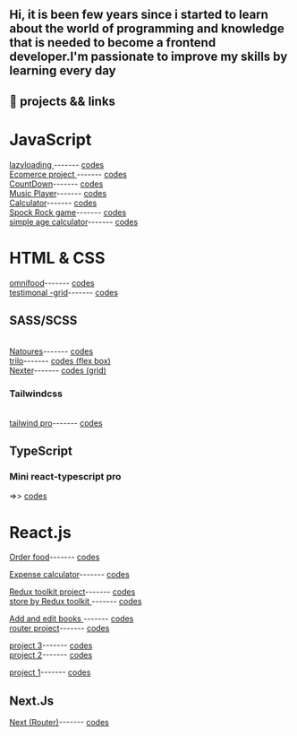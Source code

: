 ## <p>Hi, it is been few years  since i started to learn about the world of programming and knowledge that is needed to become a frontend developer.I'm passionate to improve my skills by learning every day </p>
## 📒 projects && links 

# JavaScript
  <a href='https://exquisite-sunburst-6ac1e8.netlify.app'>lazyloading <a/>------- <a href='https://github.com/kiancodemy/lazy'>codes<a/>
    <br>
   <a href='https://bright-rabanadas-c75c59.netlify.app'>Ecomerce project <a/>------- <a href='https://github.com/kiancodemy/Ecomrece-project'>codes<a/>
    <br>
  <a href='https://glittery-pothos-b39059.netlify.app/'>CountDown<a/>------- <a href='https://github.com/kiancodemy/Countdown-project'>codes<a/>
  <br>
   <a href='https://amazing-churros-9eecf9.netlify.app/'>Music Player<a/>------- <a href='https://github.com/kiancodemy/Music-player-project'>codes<a/>
  <br>
   <a href='https://capable-kangaroo-0fe44b.netlify.app/'>Calculator<a/>------- <a href='https://github.com/kiancodemy/Calculator'>codes<a/>
  <br>
   <a href='https://stalwart-narwhal-c58b66.netlify.app'>Spock Rock game<a/>------- <a href='https://github.com/kiancodemy/Spock-Rock-Game'>codes<a/>
  <br>
   <a href='https://friendly-arithmetic-f77931.netlify.app'>simple age calculator<a/>------- <a href='https://github.com/kiancodemy/age-calculator'>codes<a/>

 
  
   # HTML & CSS
   <a href='https://heroic-chimera-c184bc.netlify.app/'>omnifood<a/>------- <a href='https://github.com/kiancodemy/Resturant-project-by-html-and-css'>codes<a/>
      <br>
      <a href='https://voluble-melba-50a20f.netlify.app'>testimonal -grid<a/>------- <a href='https://github.com/kiancodemy/testimonial--grid'>codes<a/>
      <br>
      
   
  
   
     
   <h2>SASS/SCSS</h2> 
  <br>
  <a href='https://elegant-taiyaki-2de11e.netlify.app/'>Natoures<a/>------- <a href='https://github.com/kiancodemy/Natour-project-by-sass'>codes<a/>
    <br>
  <a href='https://trillo-elmi-elmi.netlify.app/'>trilo<a/>------- <a href='https://github.com/kiancodemy/trilo'>codes (flex box)<a/>
  <br>
  <a href='https://master--stunning-squirrel-db98b2.netlify.app/'>Nexter<a/>------- <a href='https://github.com/kiancodemy/Nexter'>codes (grid)<a/>
  <h3> Tailwindcss</h3> 
    <br>
     <a href='https://elaborate-tulumba-3e0b4f.netlify.app/'>tailwind pro<a/>------- <a href='https://github.com/kiancodemy/tailwind-clipboard'>codes<a/>
     <br>
  

 
 <h2>TypeScript</h2>
    <h3>Mini react-typescript pro</h3>   =>>  <a href='https://github.com/kiancodemy/Typescript'>codes<a/>
        
 # React.js
   <a href='https://melodic-kleicha-12ea56.netlify.app/'>Order food<a/>------- <a href='https://github.com/kiancodemy/React-order-food'>codes<a/>
     <br>
      
   <a href='https://marvelous-faun-f87ad2.netlify.app'>Expense calculator<a/>------- <a href='https://github.com/kiancodemy/React-main'>codes<a/>
     <br>
       
   <a href='https://genuine-melomakarona-043297.netlify.app'>Redux toolkit project<a/>------- <a href='https://github.com/kiancodemy/React-project-reduxtooklit'>codes<a/>
     <br>
       <a href='https://deft-daifuku-2ef790.netlify.app'>store by Redux toolkit <a/>------- <a href='https://github.com/kiancodemy/store-by-redux-toolkit'>codes<a/>
   <br>
    
<a href='https://benevolent-tulumba-fab0d8.netlify.app/'>Add and edit books <a/>------- <a href='https://github.com/kiancodemy/React-project-useState-'>codes<a/>
     <br>
       <a href='https://effortless-rabanadas-077f89.netlify.app/'>router project<a/>------- <a href='https://github.com/kiancodemy/simple-pro-5'>codes<a/>
     <br>
 
  <a href='https://papaya-faloodeh-83a822.netlify.app/'>project 3<a/>------- <a href='https://github.com/kiancodemy/simple-pro-3'>codes<a/>
     <br>
 <a href='https://ubiquitous-starship-8cb4c5.netlify.app/'>project 2<a/>------- <a href='https://github.com/kiancodemy/simple-pro-2'>codes<a/>
     <br>
  
<a href='https://vocal-tiramisu-66adca.netlify.app/'>project 1<a/>------- <a href='https://github.com/kiancodemy/simple-pro-1'>codes<a/>
     <br>
 

  
 <h2>Next.Js</h2> 
        
   <a href='https://master--silver-donut-a4eee0.netlify.app/'>Next (Router)<a/>------- <a href='https://github.com/kiancodemy/Next.js-project-Router-'>codes<a/>
  
     
   
    

  
  



 
    

    
    
    
  
